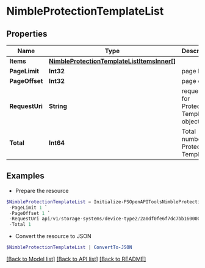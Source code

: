 # NimbleProtectionTemplateList
## Properties

Name | Type | Description | Notes
------------ | ------------- | ------------- | -------------
**Items** | [**NimbleProtectionTemplateListItemsInner[]**](NimbleProtectionTemplateListItemsInner.md) |  | [optional] 
**PageLimit** | **Int32** | page limit | [optional] 
**PageOffset** | **Int32** | page offset | [optional] 
**RequestUri** | **String** | requestUri for Protection Template objects | [optional] 
**Total** | **Int64** | Total number of Protection Templates. | [optional] 

## Examples

- Prepare the resource
```powershell
$NimbleProtectionTemplateList = Initialize-PSOpenAPIToolsNimbleProtectionTemplateList  -Items null `
 -PageLimit 1 `
 -PageOffset 1 `
 -RequestUri api/v1/storage-systems/device-type2/2a0df0fe6f7dc7bb16000000000000000000004817/protection-templates `
 -Total 1
```

- Convert the resource to JSON
```powershell
$NimbleProtectionTemplateList | ConvertTo-JSON
```

[[Back to Model list]](../README.md#documentation-for-models) [[Back to API list]](../README.md#documentation-for-api-endpoints) [[Back to README]](../README.md)

